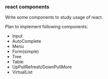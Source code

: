 ### react components

Write some components to study usage of react.

Plan to implement following components:
* Input
* AutoComplete
* Menu
* Form(simple)
* Tree
* Table
* UpPullRefresh/DownPullMore
* VirtualList
